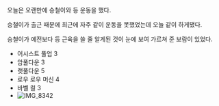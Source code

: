 오늘은 오랜만에 승철이와 등 운동을 했다.

승철이가 출근 때문에 최근에 자주 같이 운동을 못했었는데 오늘 같이 하게됐다.

승철이가 예전보다 등 근육을 쓸 줄 알게된 것이 눈에 보여 가르쳐 준 보람이 있었다.

- 어시스트 풀업 3
- 암풀다운 3
- 랫풀다운 5
- 로우 로우 머신 4
- 바벨 컬 3
- ![IMG_8342](https://github.com/farmJun/workout-farmJun/assets/101688752/e9d78c79-eadc-469d-b7fa-bb1f107f8411)
